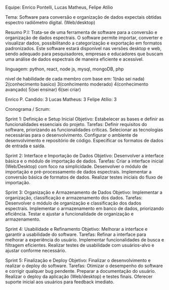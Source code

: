 Equipe: Enrico Pontelli, Lucas Matheus, Felipe Atílio

Tema: Software para conversão e organização de dados expectais obtidas espectro radiômetro digital. (Web/desktop)

Resumo P.I: Trata-se de uma ferramenta de software para a conversão e organização de dados espectrais. O software permite importar, converter e visualizar dados, possibilitando a categorização e exportação em formatos padronizados. Este software estará disponível nas versões desktop e web, sendo adequado para pesquisadores, empresas e educadores que buscam uma análise de dados espectrais de maneira eficiente e acessível.

linguagem: python, react, node js, mysql, mongoDB, php

nivel de habilidade de cada membro com base em: 1(não sei nada) 2(conhecimento basico) 3(conhcimento moderado) 4(conhecimento avançado) 5(sei ensinar) 6(sei criar)

Enrico P. Candido: 3 Lucas Matheus: 3 Felipe Atílio: 3

Cronograma / Scrum:

Sprint 1: Definição e Setup Inicial Objetivo: Estabelecer as bases e definir as funcionalidades essenciais do projeto. Tarefas: Definir requisitos do software, priorizando as funcionalidades críticas. Selecionar as tecnologias necessárias para o desenvolvimento. Configurar o ambiente de desenvolvimento e repositório de código. Especificar os formatos de dados de entrada e saída.

Sprint 2: Interface e Importação de Dados Objetivo: Desenvolver a interface básica e o módulo de importação de dados. Tarefas: Criar a interface inicial (Web/Desktop) com foco na simplicidade. Desenvolver o módulo de importação e pré-processamento de dados espectrais. Implementar a conversão básica de formatos de dados. Realizar testes iniciais do fluxo de importação.

Sprint 3: Organização e Armazenamento de Dados Objetivo: Implementar a organização, classificação e armazenamento dos dados. Tarefas: Desenvolver o módulo de organização e classificação dos dados espectrais. Implementar o armazenamento em banco de dados, priorizando eficiência. Testar e ajustar a funcionalidade de organização e armazenamento.

Sprint 4: Usabilidade e Refinamento Objetivo: Melhorar a interface e garantir a usabilidade do software. Tarefas: Refinar a interface para melhorar a experiência do usuário. Implementar funcionalidades de busca e filtragem eficientes. Realizar testes de usabilidade com usuários-alvo e ajustar conforme necessário.

Sprint 5: Finalização e Deploy Objetivo: Finalizar o desenvolvimento e realizar o deploy do software. Tarefas: Otimizar o desempenho do software e corrigir qualquer bug pendente. Preparar a documentação do usuário. Realizar o deploy da aplicação (Web/desktop) e testes finais. Oferecer suporte inicial aos usuários para feedback imediato.
